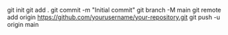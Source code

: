 git init
git add .
git commit -m "Initial commit"
git branch -M main
git remote add origin https://github.com/yourusername/your-repository.git
git push -u origin main
